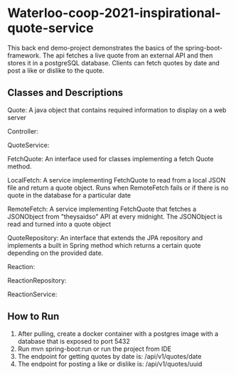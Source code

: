 # Waterloo-coop-2021-inspirational-quote-service
This back end demo-project demonstrates the basics of the spring-boot-framework. The api fetches a live quote from an external API and then stores it in a postgreSQL database. 
Clients can fetch quotes by date and post a like or dislike to the quote.

## Classes and Descriptions

Quote: A java object that contains required information to display on a web server  

Controller: 

QuoteService:

FetchQuote: An interface used for classes implementing a fetch Quote method.

LocalFetch: A service implementing FetchQuote to read from a local JSON file and return a quote object. Runs when RemoteFetch fails or if there is no quote in the database for a particular date

RemoteFetch: A service implementing FetchQuote that fetches a JSONObject from "theysaidso" API at every midnight. The JSONObject is read and turned into a quote object 

QuoteRepository: An interface that extends the JPA repository and implements a built in Spring method which returns a certain quote depending on the provided date.

Reaction:

ReactionRepository:

ReactionService:

## How to Run
1. After pulling, create a docker container with a postgres image with a database that is exposed to port 5432
2. Run mvn spring-boot:run or run the project from IDE 
3. The endpoint for getting quotes by date is: /api/v1/quotes/date
4. The endpoint for posting a like or dislike is: /api/v1/quotes/uuid 
